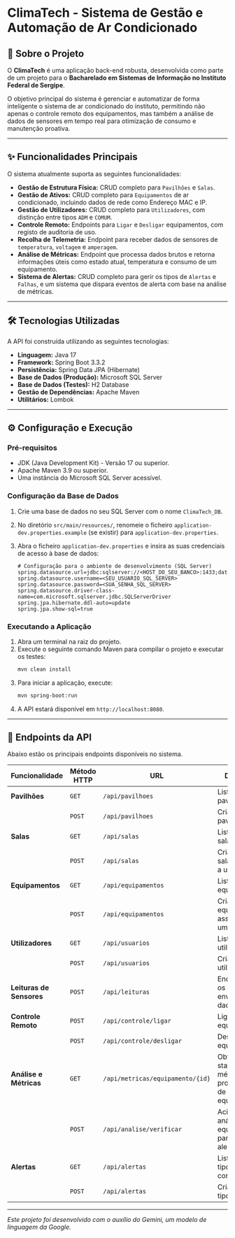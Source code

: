 # ClimaTech - Sistema de Gestão e Automação de Ar Condicionado

## 📖 Sobre o Projeto

O **ClimaTech** é uma aplicação back-end robusta, desenvolvida como parte de um projeto para o **Bacharelado em Sistemas de Informação no Instituto Federal de Sergipe**.

O objetivo principal do sistema é gerenciar e automatizar de forma inteligente o sistema de ar condicionado do instituto, permitindo não apenas o controle remoto dos equipamentos, mas também a análise de dados de sensores em tempo real para otimização de consumo e manutenção proativa.

---

## ✨ Funcionalidades Principais

O sistema atualmente suporta as seguintes funcionalidades:

* **Gestão de Estrutura Física:** CRUD completo para `Pavilhões` e `Salas`.
* **Gestão de Ativos:** CRUD completo para `Equipamentos` de ar condicionado, incluindo dados de rede como Endereço MAC e IP.
* **Gestão de Utilizadores:** CRUD completo para `Utilizadores`, com distinção entre tipos `ADM` e `COMUM`.
* **Controle Remoto:** Endpoints para `Ligar` e `Desligar` equipamentos, com registo de auditoria de uso.
* **Recolha de Telemetria:** Endpoint para receber dados de sensores de `temperatura`, `voltagem` e `amperagem`.
* **Análise de Métricas:** Endpoint que processa dados brutos e retorna informações úteis como estado atual, temperatura e consumo de um equipamento.
* **Sistema de Alertas:** CRUD completo para gerir os tipos de `Alertas` e `Falhas`, e um sistema que dispara eventos de alerta com base na análise de métricas.

---

## 🛠️ Tecnologias Utilizadas

A API foi construída utilizando as seguintes tecnologias:

* **Linguagem:** Java 17
* **Framework:** Spring Boot 3.3.2
* **Persistência:** Spring Data JPA (Hibernate)
* **Base de Dados (Produção):** Microsoft SQL Server
* **Base de Dados (Testes):** H2 Database
* **Gestão de Dependências:** Apache Maven
* **Utilitários:** Lombok

---

## ⚙️ Configuração e Execução

### Pré-requisitos

* JDK (Java Development Kit) - Versão 17 ou superior.
* Apache Maven 3.9 ou superior.
* Uma instância do Microsoft SQL Server acessível.

### Configuração da Base de Dados

1.  Crie uma base de dados no seu SQL Server com o nome `ClimaTech_DB`.
2.  No diretório `src/main/resources/`, renomeie o ficheiro `application-dev.properties.example` (se existir) para `application-dev.properties`.
3.  Abra o ficheiro `application-dev.properties` e insira as suas credenciais de acesso à base de dados:

    ```properties
    # Configuração para o ambiente de desenvolvimento (SQL Server)
    spring.datasource.url=jdbc:sqlserver://<HOST_DO_SEU_BANCO>:1433;databaseName=ClimaTech_DB;encrypt=true;trustServerCertificate=true;
    spring.datasource.username=<SEU_USUARIO_SQL_SERVER>
    spring.datasource.password=<SUA_SENHA_SQL_SERVER>
    spring.datasource.driver-class-name=com.microsoft.sqlserver.jdbc.SQLServerDriver
    spring.jpa.hibernate.ddl-auto=update
    spring.jpa.show-sql=true
    ```

### Executando a Aplicação

1.  Abra um terminal na raiz do projeto.
2.  Execute o seguinte comando Maven para compilar o projeto e executar os testes:
    ```bash
    mvn clean install
    ```
3.  Para iniciar a aplicação, execute:
    ```bash
    mvn spring-boot:run
    ```
4.  A API estará disponível em `http://localhost:8080`.

---

## 📡 Endpoints da API

Abaixo estão os principais endpoints disponíveis no sistema.

| Funcionalidade          | Método HTTP | URL                                | Descrição                                            |
| ----------------------- | ----------- | ---------------------------------- | ------------------------------------------------------ |
| **Pavilhões** | `GET`       | `/api/pavilhoes`                   | Lista todos os pavilhões.                              |
|                         | `POST`      | `/api/pavilhoes`                   | Cria um novo pavilhão.                                 |
| **Salas** | `GET`       | `/api/salas`                       | Lista todas as salas.                                  |
|                         | `POST`      | `/api/salas`                       | Cria uma nova sala associada a um pavilhão.            |
| **Equipamentos** | `GET`       | `/api/equipamentos`                | Lista todos os equipamentos.                           |
|                         | `POST`      | `/api/equipamentos`                | Cria um novo equipamento associado a uma sala.         |
| **Utilizadores** | `GET`       | `/api/usuarios`                    | Lista todos os utilizadores.                           |
|                         | `POST`      | `/api/usuarios`                    | Cria um novo utilizador.                               |
| **Leituras de Sensores** | `POST`      | `/api/leituras`                    | Endpoint para os sensores enviarem dados.              |
| **Controle Remoto** | `POST`      | `/api/controle/ligar`              | Liga um equipamento.                                   |
|                         | `POST`      | `/api/controle/desligar`             | Desliga um equipamento.                                |
| **Análise e Métricas** | `GET`       | `/api/metricas/equipamento/{id}`   | Obtém o status e métricas processadas de um equipamento. |
|                         | `POST`      | `/api/analise/verificar`           | Aciona a análise de um equipamento para gerar alertas.  |
| **Alertas** | `GET`       | `/api/alertas`                     | Lista todos os tipos de alerta configurados.           |
|                         | `POST`      | `/api/alertas`                     | Cria um novo tipo de alerta.                           |

---
_Este projeto foi desenvolvido com o auxílio do Gemini, um modelo de linguagem da Google._